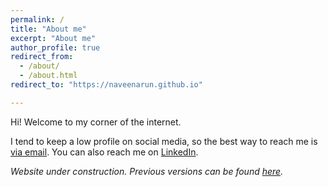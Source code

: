 ```yaml
---
permalink: /
title: "About me"
excerpt: "About me"
author_profile: true
redirect_from: 
  - /about/
  - /about.html
redirect_to: "https://naveenarun.github.io"

---
```

Hi! Welcome to my corner of the  internet.

I tend to keep a low profile on social media, so the best way to reach me is [via email](mailto:narunach@mit.edu). You can also reach me on [LinkedIn](https://www.linkedin.com/in/naveen-a-1075b998/).

*Website under construction. Previous versions can be found [here](https://github.com/naveenarun/personal_site/).*
